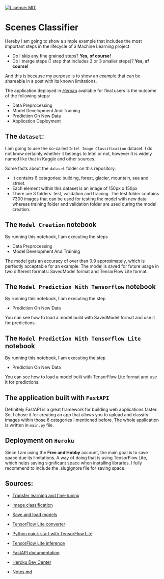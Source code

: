 [![License: MIT](https://img.shields.io/badge/License-MIT-yellow.svg)](https://opensource.org/licenses/MIT)

# Scenes Classifier  

Hereby I am going to show a simple example that includes the most important steps in the lifecycle of a Machine Learning project. 

- Do I skip any fine grained steps? **Yes, of course!**
- Do I merge steps (1 step that includes 2 or 3 smaller steps)? **Yes, of course!** 

And this is because my purpose is to show an example that can be shareable in a post with its known limitations.

The application deployed in *[Heroku](https://scenes-classifier.herokuapp.com)* available for final users is the outcome of the following steps:

- Data Preprocessing
- Model Development And Training
- Prediction On New Data
- Application Deployment

## The `dataset`: 

I am going to use the so-called `Intel Image Classification` dataset. I do not know certainly whether it belongs to Intel or not, however it is widely named like that in Kaggle and other sources.

Some facts about the `dataset` folder on this repository:

- It contains 6 categories: building, forest, glacier, mountain, sea and street.
- Each element within this dataset is an image of 150px x 150px
- There are 3 folders: test, validation and training. The test folder contains 7300 images that can be used for testing the model with new data whereas training folder and validation folder are used during the model creation.

## The `Model Creation` notebook

By running this notebook, I am executing the steps

- Data Preprocessing
- Model Development And Training

The model gets an accuracy of over than 0.9 approximately, which is perfectly acceptable for an example. The model is saved for future usage in two different formats: SavedModel format and TensorFlow Lite format.


## The `Model Prediction With Tensorflow` notebook

By running this notebook, I am executing the step

- Prediction On New Data

You can see how to load a model build with SavedModel format and use it for predictions.

## The `Model Prediction With Tensorflow Lite` notebook

By running this notebook, I am executing the step

- Prediction On New Data

You can see how to load a model built with TensorFlow Lite format and use it for predictions.

## The application built with `FastAPI`

Definitely FastAPI is a great framework for building web applications faster. So, I chose it for creating an app that allows you to upload and classify images within those 6 categories I mentioned before. The whole application is written in `main.py` file.

## Deployment on `Heroku`

Since I am using the **Free and Hobby** account, the main goal is to save space due its limitations. A way of doing that is using TensorFlow Lite, which helps saving significant space when installing libraries. I fully recommend to include the .slugignore file for saving space.

## Sources:

- [Transfer learning and fine-tuning](https://www.tensorflow.org/tutorials/images/transfer_learning)

- [Image classification](https://www.tensorflow.org/tutorials/images/classification)

- [Save and load models](https://www.tensorflow.org/tutorials/keras/save_and_load)

- [TensorFlow Lite converter](https://www.tensorflow.org/lite/convert)

- [Python quick start with TensorFlow Lite](https://www.tensorflow.org/lite/guide/python)

- [TensorFlow Lite inference](https://www.tensorflow.org/lite/guide/inference)

- [FastAPI documentation](https://fastapi.tiangolo.com)

- [Heroku Dev Center](https://devcenter.heroku.com)

- [Notes.md](https://github.com/fabiogaiera/scenes-classifier/blob/main/Notes.md)
